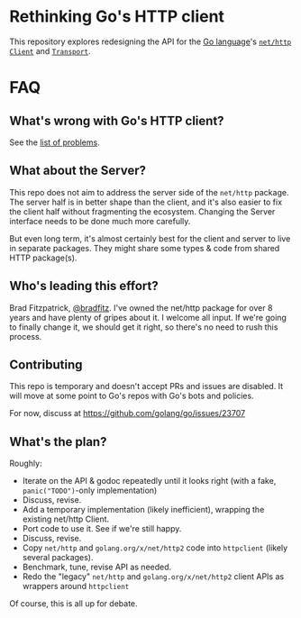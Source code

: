 # Rethinking Go's HTTP client

This repository explores redesigning the API for
the [Go language](https://golang.org/)'s
[`net/http`](https://golang.org/pkg/net/http/)
[`Client`](https://golang.org/pkg/net/http/#Client) and 
[`Transport`](https://golang.org/pkg/net/http/#Transport).

# FAQ

## What's wrong with Go's HTTP client?

See the [list of problems](problems.md).

## What about the Server?

This repo does not aim to address the server side of the `net/http`
package. The server half is in better shape than the client, and it's
also easier to fix the client half without fragmenting the
ecosystem. Changing the Server interface needs to be done much more
carefully.

But even long term, it's almost certainly best for the client and server to
live in separate packages. They might share some types & code from
shared HTTP package(s).

## Who's leading this effort?

Brad Fitzpatrick, [@bradfitz](https://github.com/bradfitz). I've owned
the net/http package for over 8 years and have plenty of gripes about
it. I welcome all input. If we're going to finally change it, we
should get it right, so there's no need to rush this process.

## Contributing

This repo is temporary and doesn't accept PRs and issues are disabled.
It will move at some point to Go's repos with Go's bots and policies.

For now, discuss at https://github.com/golang/go/issues/23707

## What's the plan?

Roughly:

* Iterate on the API & godoc repeatedly until it looks right (with a fake, `panic("TODO")`-only implementation)
* Discuss, revise.
* Add a temporary implementation (likely inefficient), wrapping the existing net/http Client.
* Port code to use it. See if we're still happy.
* Discuss, revise.
* Copy `net/http` and `golang.org/x/net/http2` code into `httpclient` (likely several packages).
* Benchmark, tune, revise API as needed.
* Redo the "legacy" `net/http` and `golang.org/x/net/http2` client APIs as wrappers around `httpclient`

Of course, this is all up for debate.
